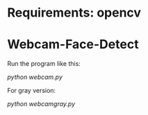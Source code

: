 
# Requirements: opencv
Webcam-Face-Detect
==================

Run the program like this:

*python webcam.py*

For gray version: 

*python webcamgray.py*


